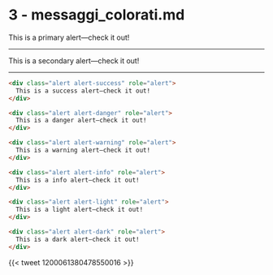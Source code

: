 
# 3 - messaggi_colorati.md


<div class="alert alert-primary" role="alert">
This is a primary alert—check it out!
</div>

---


<div class="alert alert-secondary" role="alert">
  This is a secondary alert—check it out!
</div>

---

```html
<div class="alert alert-success" role="alert">
  This is a success alert—check it out!
</div>
```


```html
<div class="alert alert-danger" role="alert">
  This is a danger alert—check it out!
</div>
```

```html
<div class="alert alert-warning" role="alert">
  This is a warning alert—check it out!
</div>
```

```html
<div class="alert alert-info" role="alert">
  This is a info alert—check it out!
</div>
```

```html
<div class="alert alert-light" role="alert">
  This is a light alert—check it out!
</div>
```

```html
<div class="alert alert-dark" role="alert">
  This is a dark alert—check it out!
</div>
```

{{< tweet 1200061380478550016 >}}
